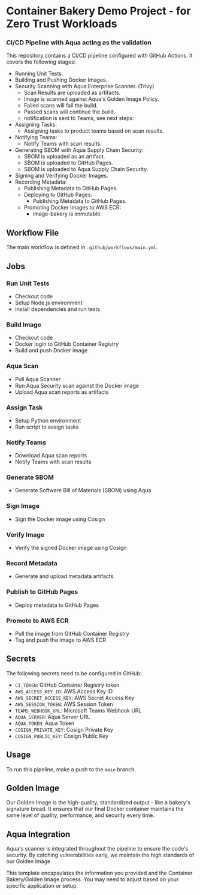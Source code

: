 # Container Bakery Demo Project - for Zero Trust Workloads

### CI/CD Pipeline with Aqua acting as the validation

This repository contains a CI/CD pipeline configured with GitHub Actions. It covers the following stages:

- Running Unit Tests.
- Building and Pushing Docker Images.
- Security Scanning with Aqua Enterprise Scanner. (Trivy)
    - Scan Results are uploaded as artifacts.
    - Image is scanned against Aqua's Golden Image Policy.
    - Failed scans will fail the build.
    - Passed scans will continue the build.
    - notification is sent to Teams, see next steps:
- Assigning Tasks:
    - Assigning tasks to product teams based on scan results.
- Notifying Teams:
    - Notify Teams with scan results.
- Generating SBOM with Aqua Supply Chain Security:
    - SBOM is uploaded as an artifact.
    - SBOM is uploaded to GitHub Pages.
    - SBOM is uploaded to Aqua Supply Chain Security.
- Signing and Verifying Docker Images.
- Recording Metadata:
    - Publishing Metadata to GitHub Pages.
    - Deploying to GitHub Pages:
        - Publishing Metadata to GitHub Pages.
    - Promoting Docker Images to AWS ECR:
        - image-bakery is immutable.

## Workflow File

The main workflow is defined in `.github/workflows/main.yml`.

## Jobs

### Run Unit Tests

- Checkout code
- Setup Node.js environment
- Install dependencies and run tests

### Build Image

- Checkout code
- Docker login to GitHub Container Registry
- Build and push Docker image

### Aqua Scan

- Pull Aqua Scanner
- Run Aqua Security scan against the Docker image
- Upload Aqua scan reports as artifacts

### Assign Task

- Setup Python environment
- Run script to assign tasks

### Notify Teams

- Download Aqua scan reports
- Notify Teams with scan results

### Generate SBOM

- Generate Software Bill of Materials (SBOM) using Aqua

### Sign Image

- Sign the Docker image using Cosign

### Verify Image

- Verify the signed Docker image using Cosign

### Record Metadata

- Generate and upload metadata artifacts

### Publish to GitHub Pages

- Deploy metadata to GitHub Pages

### Promote to AWS ECR

- Pull the image from GitHub Container Registry
- Tag and push the image to AWS ECR

## Secrets

The following secrets need to be configured in GitHub:

- `CI_TOKEN`: GitHub Container Registry token
- `AWS_ACCESS_KEY_ID`: AWS Access Key ID
- `AWS_SECRET_ACCESS_KEY`: AWS Secret Access Key
- `AWS_SESSION_TOKEN`: AWS Session Token
- `TEAMS_WEBHOOK_URL`: Microsoft Teams Webhook URL
- `AQUA_SERVER`: Aqua Server URL
- `AQUA_TOKEN`: Aqua Token
- `COSIGN_PRIVATE_KEY`: Cosign Private Key
- `COSIGN_PUBLIC_KEY`: Cosign Public Key

## Usage

To run this pipeline, make a push to the `main` branch.



## Golden Image

Our Golden Image is the high-quality, standardized output - like a bakery's signature bread. It ensures that our final Docker container maintains the same level of quality, performance, and security every time.

## Aqua Integration

Aqua's scanner is integrated throughout the pipeline to ensure the code's security. By catching vulnerabilities early, we maintain the high standards of our Golden Image.

This template encapsulates the information you provided and the Container Bakery/Golden Image process. You may need to adjust based on your specific application or setup.




